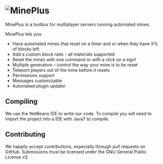 ![MinePlus](http://i.imgur.com/VLUwAb3.png)
==========
MinePlus is a toolbox for multiplayer servers running automated mines. 

MinePlus lets you:

* Have automated mines that reset on a timer and or when they have X% of blocks left.
* Add a custom block ratio - all materials supported
* Reset the mines with one command or with a click on a sign!
* Multiple generators – control the way your mine is to be reset
* Teleport players out of the mine before it resets
* Permissions support
* Messages customizable
* Automated plugin updater

Compiling
---------
We use the NetBeans IDE to write our code. To compile you will need to import the project into a IDE with Java7 to compile.

Contributing
------------
We happily accept contributions, especially through pull requests on GitHub. Submissions must be licensed under the GNU General Public License v3.

